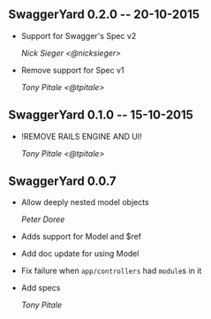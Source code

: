 ## SwaggerYard 0.2.0 -- 20-10-2015 ##

* Support for Swagger's Spec v2

    *Nick Sieger <@nicksieger>*

* Remove support for Spec v1

    *Tony Pitale <@tpitale>*

## SwaggerYard 0.1.0 -- 15-10-2015 ##

* !REMOVE RAILS ENGINE AND UI!

    *Tony Pitale <@tpitale>*

## SwaggerYard 0.0.7 ##

*   Allow deeply nested model objects

    *Peter Doree*

*   Adds support for Model and $ref
*   Add doc update for using Model
*   Fix failure when `app/controllers` had `module`s in it
*   Add specs

    *Tony Pitale*
